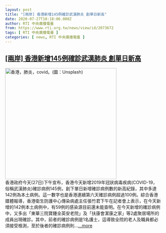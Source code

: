 ```yaml
---
layout: post
title: "[兩岸] 香港新增145例確診武漢肺炎 創單日新高"
date: 2020-07-27T10:18:06.000Z
author: RTI 中央廣播電臺
from: https://www.rti.org.tw/news/view/id/2073672
tags: [ RTI 中央廣播電臺 ]
categories: [ news, RTI 中央廣播電臺 ]
---
```

<!--1595845086000-->
[[兩岸] 香港新增145例確診武漢肺炎 創單日新高](https://www.rti.org.tw/news/view/id/2073672)
------

<div>
<img src="https://static.rti.org.tw/assets/thumbnails/2020/05/14/8865704e4e4b7c6e95ef34f3c592bbbe.jpg" width="360" alt="香港，肺炎，covid。(圖：Unsplash)" title="香港，肺炎，covid。(圖：Unsplash)"><br>香港政府今天(27日)下午宣布，香港今天新增2019年冠狀病毒疾病(COVID-19，俗稱武漢肺炎)確診病例145例，創下單日新增確診病例數的新高紀錄，其中多達142例為本土病例。這一數字也是香港連續第六天確診病例超過100例。綜合香港媒體報導，香港衛生防護中心傳染病處主任張竹君下午在記者會上表示，在今天新增的142例本土病例中，有59例的感染源目前還未能查明。在今天新增的確診病例中，又多出「東華三院寶鍾全英安老院」及「扶康會潔康之家」等2處聚居場所的成員出現確診。其中，前者的確診病例是1名護士，這導致全院的老人及職員都必須接受檢測，至於後者的確診病例則...<a target="_blank" href="https://www.rti.org.tw/news/view/id/2073672">...more</a>
</div>
